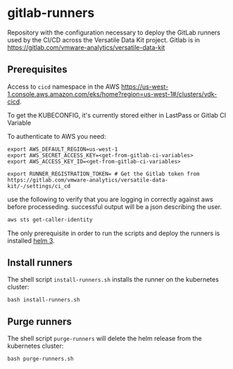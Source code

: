 # gitlab-runners

Repository with the configuration necessary to deploy the GitLab runners used by the CI/CD across the Versatile Data Kit project.
Gitlab is in https://gitlab.com/vmware-analytics/versatile-data-kit

## Prerequisites

Access to `cicd` namespace in the AWS https://us-west-1.console.aws.amazon.com/eks/home?region=us-west-1#/clusters/vdk-cicd.

To get the KUBECONFIG, it's currently stored either in LastPass or Gitlab CI Variable

To authenticate to AWS you need:
```
export AWS_DEFAULT_REGION=us-west-1
export AWS_SECRET_ACCESS_KEY=<get-from-gitlab-ci-variables>
export AWS_ACCESS_KEY_ID=<get-from-gitlab-ci-variables>

export RUNNER_REGISTRATION_TOKEN= # Get the Gitlab token from https://gitlab.com/vmware-analytics/versatile-data-kit/-/settings/ci_cd
```


use the following to verify that you are logging in correctly against aws before processeding.
successful output will be a json describing the user.

```bash
aws sts get-caller-identity
```

The only prerequisite in order to run the scripts and deploy the runners is installed [helm 3](https://helm.sh/docs/).

## Install runners

The shell script `install-runners.sh` installs the runner on the kubernetes cluster:

```
bash install-runners.sh
```

## Purge runners

The shell script `purge-runners` will delete the helm release from the kubernetes cluster:

```
bash purge-runners.sh
```
